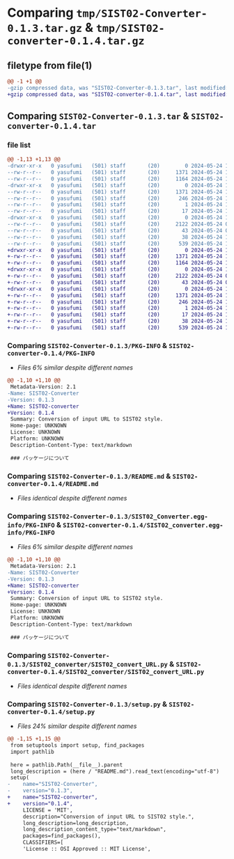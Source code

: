 # Comparing `tmp/SIST02-Converter-0.1.3.tar.gz` & `tmp/SIST02-converter-0.1.4.tar.gz`

## filetype from file(1)

```diff
@@ -1 +1 @@
-gzip compressed data, was "SIST02-Converter-0.1.3.tar", last modified: Fri May 24 11:15:29 2024, max compression
+gzip compressed data, was "SIST02-converter-0.1.4.tar", last modified: Fri May 24 11:23:59 2024, max compression
```

## Comparing `SIST02-Converter-0.1.3.tar` & `SIST02-converter-0.1.4.tar`

### file list

```diff
@@ -1,13 +1,13 @@
-drwxr-xr-x   0 yasufumi   (501) staff       (20)        0 2024-05-24 11:15:29.426913 SIST02-Converter-0.1.3/
--rw-r--r--   0 yasufumi   (501) staff       (20)     1371 2024-05-24 11:15:29.426755 SIST02-Converter-0.1.3/PKG-INFO
--rw-r--r--   0 yasufumi   (501) staff       (20)     1164 2024-05-24 11:15:00.000000 SIST02-Converter-0.1.3/README.md
-drwxr-xr-x   0 yasufumi   (501) staff       (20)        0 2024-05-24 11:15:29.425867 SIST02-Converter-0.1.3/SIST02_Converter.egg-info/
--rw-r--r--   0 yasufumi   (501) staff       (20)     1371 2024-05-24 11:15:29.000000 SIST02-Converter-0.1.3/SIST02_Converter.egg-info/PKG-INFO
--rw-r--r--   0 yasufumi   (501) staff       (20)      246 2024-05-24 11:15:29.000000 SIST02-Converter-0.1.3/SIST02_Converter.egg-info/SOURCES.txt
--rw-r--r--   0 yasufumi   (501) staff       (20)        1 2024-05-24 11:15:29.000000 SIST02-Converter-0.1.3/SIST02_Converter.egg-info/dependency_links.txt
--rw-r--r--   0 yasufumi   (501) staff       (20)       17 2024-05-24 11:15:29.000000 SIST02-Converter-0.1.3/SIST02_Converter.egg-info/top_level.txt
-drwxr-xr-x   0 yasufumi   (501) staff       (20)        0 2024-05-24 11:15:29.426399 SIST02-Converter-0.1.3/SIST02_converter/
--rw-r--r--   0 yasufumi   (501) staff       (20)     2122 2024-05-24 09:11:07.000000 SIST02-Converter-0.1.3/SIST02_converter/SIST02_convert_URL.py
--rw-r--r--   0 yasufumi   (501) staff       (20)       43 2024-05-24 09:11:56.000000 SIST02-Converter-0.1.3/SIST02_converter/__init__.py
--rw-r--r--   0 yasufumi   (501) staff       (20)       38 2024-05-24 11:15:29.426972 SIST02-Converter-0.1.3/setup.cfg
--rw-r--r--   0 yasufumi   (501) staff       (20)      539 2024-05-24 11:15:14.000000 SIST02-Converter-0.1.3/setup.py
+drwxr-xr-x   0 yasufumi   (501) staff       (20)        0 2024-05-24 11:23:59.342943 SIST02-converter-0.1.4/
+-rw-r--r--   0 yasufumi   (501) staff       (20)     1371 2024-05-24 11:23:59.342811 SIST02-converter-0.1.4/PKG-INFO
+-rw-r--r--   0 yasufumi   (501) staff       (20)     1164 2024-05-24 11:15:00.000000 SIST02-converter-0.1.4/README.md
+drwxr-xr-x   0 yasufumi   (501) staff       (20)        0 2024-05-24 11:23:59.342131 SIST02-converter-0.1.4/SIST02_converter/
+-rw-r--r--   0 yasufumi   (501) staff       (20)     2122 2024-05-24 09:11:07.000000 SIST02-converter-0.1.4/SIST02_converter/SIST02_convert_URL.py
+-rw-r--r--   0 yasufumi   (501) staff       (20)       43 2024-05-24 09:11:56.000000 SIST02-converter-0.1.4/SIST02_converter/__init__.py
+drwxr-xr-x   0 yasufumi   (501) staff       (20)        0 2024-05-24 11:23:59.342652 SIST02-converter-0.1.4/SIST02_converter.egg-info/
+-rw-r--r--   0 yasufumi   (501) staff       (20)     1371 2024-05-24 11:23:59.000000 SIST02-converter-0.1.4/SIST02_converter.egg-info/PKG-INFO
+-rw-r--r--   0 yasufumi   (501) staff       (20)      246 2024-05-24 11:23:59.000000 SIST02-converter-0.1.4/SIST02_converter.egg-info/SOURCES.txt
+-rw-r--r--   0 yasufumi   (501) staff       (20)        1 2024-05-24 11:23:59.000000 SIST02-converter-0.1.4/SIST02_converter.egg-info/dependency_links.txt
+-rw-r--r--   0 yasufumi   (501) staff       (20)       17 2024-05-24 11:23:59.000000 SIST02-converter-0.1.4/SIST02_converter.egg-info/top_level.txt
+-rw-r--r--   0 yasufumi   (501) staff       (20)       38 2024-05-24 11:23:59.342986 SIST02-converter-0.1.4/setup.cfg
+-rw-r--r--   0 yasufumi   (501) staff       (20)      539 2024-05-24 11:23:54.000000 SIST02-converter-0.1.4/setup.py
```

### Comparing `SIST02-Converter-0.1.3/PKG-INFO` & `SIST02-converter-0.1.4/PKG-INFO`

 * *Files 6% similar despite different names*

```diff
@@ -1,10 +1,10 @@
 Metadata-Version: 2.1
-Name: SIST02-Converter
-Version: 0.1.3
+Name: SIST02-converter
+Version: 0.1.4
 Summary: Conversion of input URL to SIST02 style.
 Home-page: UNKNOWN
 License: UNKNOWN
 Platform: UNKNOWN
 Description-Content-Type: text/markdown
 
 ### パッケージについて
```

### Comparing `SIST02-Converter-0.1.3/README.md` & `SIST02-converter-0.1.4/README.md`

 * *Files identical despite different names*

### Comparing `SIST02-Converter-0.1.3/SIST02_Converter.egg-info/PKG-INFO` & `SIST02-converter-0.1.4/SIST02_converter.egg-info/PKG-INFO`

 * *Files 6% similar despite different names*

```diff
@@ -1,10 +1,10 @@
 Metadata-Version: 2.1
-Name: SIST02-Converter
-Version: 0.1.3
+Name: SIST02-converter
+Version: 0.1.4
 Summary: Conversion of input URL to SIST02 style.
 Home-page: UNKNOWN
 License: UNKNOWN
 Platform: UNKNOWN
 Description-Content-Type: text/markdown
 
 ### パッケージについて
```

### Comparing `SIST02-Converter-0.1.3/SIST02_converter/SIST02_convert_URL.py` & `SIST02-converter-0.1.4/SIST02_converter/SIST02_convert_URL.py`

 * *Files identical despite different names*

### Comparing `SIST02-Converter-0.1.3/setup.py` & `SIST02-converter-0.1.4/setup.py`

 * *Files 24% similar despite different names*

```diff
@@ -1,15 +1,15 @@
 from setuptools import setup, find_packages
 import pathlib
 
 here = pathlib.Path(__file__).parent
 long_description = (here / "README.md").read_text(encoding="utf-8")
 setup(
-    name="SIST02-Converter",
-    version="0.1.3",
+    name="SIST02-converter",
+    version="0.1.4",
     LICENSE = 'MIT',
     description="Conversion of input URL to SIST02 style.",
     long_description=long_description,
     long_description_content_type="text/markdown",
     packages=find_packages(),
     CLASSIFIERS=[
     'License :: OSI Approved :: MIT License',
```

